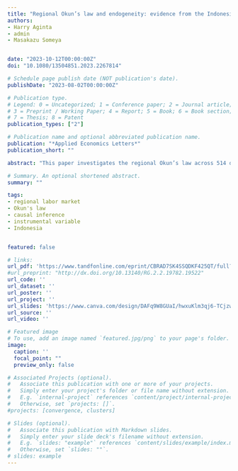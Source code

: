 ```yaml
---
title: "Regional Okun’s law and endogeneity: evidence from the Indonesian districts"
authors:
- Harry Aginta
- admin
- Masakazu Someya


date: "2023-10-12T00:00:00Z"
doi: "10.1080/13504851.2023.2267814"

# Schedule page publish date (NOT publication's date).
publishDate: "2023-08-02T00:00:00Z"

# Publication type.
# Legend: 0 = Uncategorized; 1 = Conference paper; 2 = Journal article;
# 3 = Preprint / Working Paper; 4 = Report; 5 = Book; 6 = Book section;
# 7 = Thesis; 8 = Patent
publication_types: ["2"]

# Publication name and optional abbreviated publication name.
publication: "*Applied Economics Letters*"
publication_short: ""

abstract: "This paper investigates the regional Okun’s law across 514 districts of Indonesia over the 2011–2020 period. To handle the endogeneity issue, we apply a two-stage least squares (2SLS) model and use regional temperature as instrument for economic growth. Our results show that the Okun’s coefficient becomes statistically significant only after endogeneity is addressed. Consistent with the prevalent economic divide between the western and eastern regions of Indonesia, we find that Okun’s law applies solely to the more industrialized western regions."

# Summary. An optional shortened abstract.
summary: ""

tags:
- regional labor market
- Okun's law
- causal inference
- instrumental variable
- Indonesia


featured: false

# links:
url_pdf: 'https://www.tandfonline.com/eprint/CBRAD7SK4SSQDKF425QT/full?target=10.1080/13504851.2023.2267814'
#url_preprint: "http://dx.doi.org/10.13140/RG.2.2.19782.19522"
url_code: ''
url_dataset: ''
url_poster: ''
url_project: ''
url_slides: 'https://www.canva.com/design/DAFq9W8GUaI/hwxuKlm3qj6-TCjzwWW7QA/view?utm_content=DAFq9W8GUaI&utm_campaign=designshare&utm_medium=link&utm_source=publishsharelink'
url_source: ''
url_video: ''

# Featured image
# To use, add an image named `featured.jpg/png` to your page's folder.
image:
  caption: ''
  focal_point: ""
  preview_only: false

# Associated Projects (optional).
#   Associate this publication with one or more of your projects.
#   Simply enter your project's folder or file name without extension.
#   E.g. `internal-project` references `content/project/internal-project/index.md`.
#   Otherwise, set `projects: []`.
#projects: [convergence, clusters]

# Slides (optional).
#   Associate this publication with Markdown slides.
#   Simply enter your slide deck's filename without extension.
#   E.g. `slides: "example"` references `content/slides/example/index.md`.
#   Otherwise, set `slides: ""`.
# slides: example
---
```


